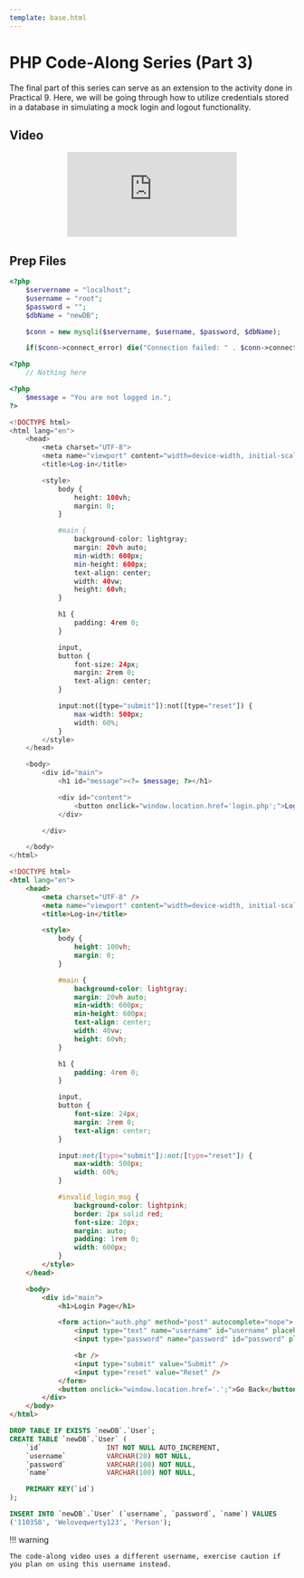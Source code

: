 ```yaml
---
template: base.html
---
```


# PHP Code-Along Series (Part 3)

The final part of this series can serve as an extension to the activity done in Practical 9.
Here, we will be going through how to utilize credentials stored in a database in simulating a mock login and logout functionality.

## Video

<div style="text-align: center;">
	<iframe class="youtube-iframe" src="https://www.youtube.com/embed/eY5TjZVZZIo" title="YouTube video player" frameborder="0" allow="accelerometer; autoplay; clipboard-write; encrypted-media; gyroscope; picture-in-picture" allowfullscreen></iframe>
</div>

## Prep Files

```php title="DBConnection.php"
<?php
	$servername = "localhost";
	$username = "root";
	$password = "";
	$dbName = "newDB";

	$conn = new mysqli($servername, $username, $password, $dbName);

	if($conn->connect_error) die("Connection failed: " . $conn->connect_error);
```

```php title="auth.php"
<?php
	// Nothing here
```

```php linenums="1" title="index.php"
<?php
	$message = "You are not logged in.";
?>

<!DOCTYPE html>
<html lang="en">
	<head>
		<meta charset="UTF-8">
		<meta name="viewport" content="width=device-width, initial-scale=1.0">
		<title>Log-in</title>

		<style>
			body {
				height: 100vh;
				margin: 0;
			}

			#main {
				background-color: lightgray;
				margin: 20vh auto;
				min-width: 600px;
				min-height: 600px;
				text-align: center;
				width: 40vw;
				height: 60vh;
			}

			h1 {
				padding: 4rem 0;
			}

			input,
			button {
				font-size: 24px;
				margin: 2rem 0;
				text-align: center;
			}

			input:not([type="submit"]):not([type="reset"]) {
				max-width: 500px;
				width: 60%;
			}
		</style>
	</head>

	<body>
		<div id="main">
			<h1 id="message"><?= $message; ?></h1>

			<div id="content">
				<button onclick="window.location.href='login.php';">Log In</button>
			</div>

		</div>

	</body>
</html>
```

```html linenums="1" title="login.php"
<!DOCTYPE html>
<html lang="en">
	<head>
		<meta charset="UTF-8" />
		<meta name="viewport" content="width=device-width, initial-scale=1.0" />
		<title>Log-in</title>

		<style>
			body {
				height: 100vh;
				margin: 0;
			}

			#main {
				background-color: lightgray;
				margin: 20vh auto;
				min-width: 600px;
				min-height: 600px;
				text-align: center;
				width: 40vw;
				height: 60vh;
			}

			h1 {
				padding: 4rem 0;
			}

			input,
			button {
				font-size: 24px;
				margin: 2rem 0;
				text-align: center;
			}

			input:not([type="submit"]):not([type="reset"]) {
				max-width: 500px;
				width: 60%;
			}

			#invalid_login_msg {
				background-color: lightpink;
				border: 2px solid red;
				font-size: 20px;
				margin: auto;
				padding: 1rem 0;
				width: 600px;
			}
		</style>
	</head>

	<body>
		<div id="main">
			<h1>Login Page</h1>

			<form action="auth.php" method="post" autocomplete="nope">
				<input type="text" name="username" id="username" placeholder="Username" autocomplete="false" />
				<input type="password" name="password" id="password" placeholder="Password" autocomplete="false" />

				<br />
				<input type="submit" value="Submit" />
				<input type="reset" value="Reset" />
			</form>
			<button onclick="window.location.href='.';">Go Back</button>
		</div>
	</body>
</html>
```

```sql title="userTable.sql"
DROP TABLE IF EXISTS `newDB`.`User`;
CREATE TABLE `newDB`.`User` (
	`id`				INT NOT NULL AUTO_INCREMENT,
	`username`			VARCHAR(20) NOT NULL,
	`password`			VARCHAR(100) NOT NULL,
	`name`				VARCHAR(100) NOT NULL,

	PRIMARY KEY(`id`)
);

INSERT INTO `newDB`.`User` (`username`, `password`, `name`) VALUES
('110358', 'Weloveqwerty123', 'Person');
```

!!! warning

    The code-along video uses a different username, exercise caution if you plan on using this username instead.
